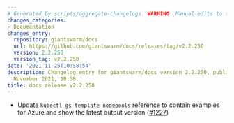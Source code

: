 ```yaml
---
# Generated by scripts/aggregate-changelogs. WARNING: Manual edits to this files will be overwritten.
changes_categories:
- Documentation
changes_entry:
  repository: giantswarm/docs
  url: https://github.com/giantswarm/docs/releases/tag/v2.2.250
  version: 2.2.250
  version_tag: v2.2.250
date: '2021-11-25T10:58:54'
description: Changelog entry for giantswarm/docs version 2.2.250, published on 25
  November 2021, 10:58.
title: docs release v2.2.250
---
```


- Update `kubectl gs template nodepools` reference to contain examples for Azure and show the latest output version ([#1227](https://github.com/giantswarm/docs/pull/1227))
